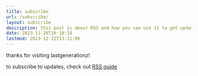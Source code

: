```yaml
---
title: subscribe
url: /subscribe/
layout: subscribe
description: this post is about RSS and how you can use it to get updates on new posts!
date: 2023-11-26T16:18:14
lastmod: 2023-12-22T13:11:06
---
```

thanks for visiting lastgenerationz!

to subscribe to updates, check out [RSS guide](/posts/rss)

